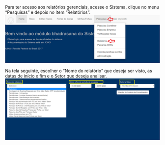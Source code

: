 Para ter acesso aos relatórios gerenciais, acesse o Sistema, clique 
no menu “Pesquisas” e depois no item “Relatórios”.
![Relatorio Gerencial](../../images/RLa1.png)

Na tela seguinte, escolher o “Nome do relatório” que deseja ser visto, 
as datas de início e fim e o Setor que deseja analisar.
![Relatorio Gerencial](../../images/RLa2.png)